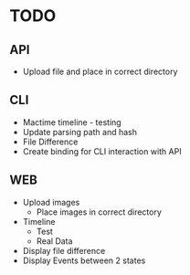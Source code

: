
# TODO

## API 
- Upload file and place in correct directory

## CLI
- Mactime timeline - testing
- Update parsing path and hash
- File Difference
- Create binding for CLI interaction with API

## WEB
- Upload images
  - Place images in correct directory
- Timeline
  - Test
  - Real Data
- Display file difference
- Display Events between 2 states
